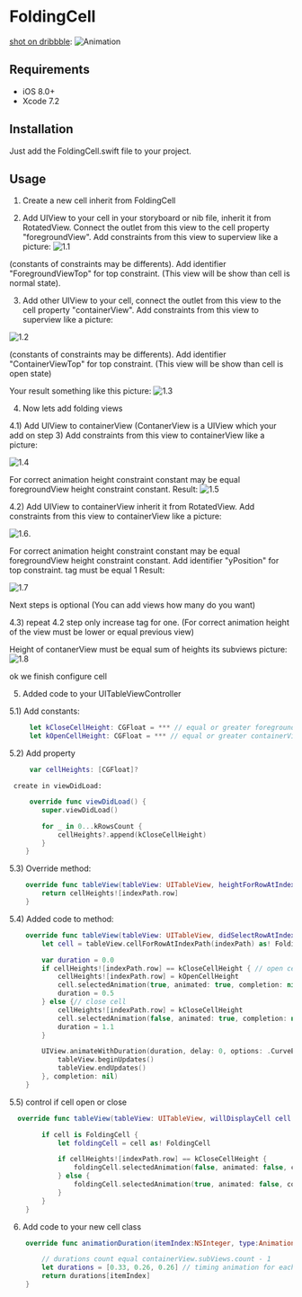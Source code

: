 # FoldingCell

[shot on dribbble](https://dribbble.com/shots/2121350-Delivery-Card):
![Animation](Screenshots/folding-cell.gif)

## Requirements

- iOS 8.0+
- Xcode 7.2

## Installation

Just add the FoldingCell.swift file to your project.

## Usage

1) Create a new cell inherit from FoldingCell

2) Add UIView to your cell in your storyboard or nib file, inherit it from RotatedView.
Connect the outlet from this view to the cell property "foregroundView".
Add constraints from this view to superview like a picture: 
![1.1](/Tutorial-resources/1.1.png)

(constants of constraints may be differents). Add identifier "ForegroundViewTop"
for top constraint. (This view will be show than cell is normal state).

3) Add other UIView to your cell, connect the outlet from this view to the cell
property "containerView". Add constraints from this view to superview like a picture:

![1.2](/Tutorial-resources/1.2.png)

(constants of constraints may be differents). Add identifier "ContainerViewTop" for top constraint.
(This view will be show than cell is open state)

Your result something like this picture:
![1.3](/Tutorial-resources/1.3.png)

4) Now lets add folding views

4.1) Add UIView to containerView (ContanerView is a UIView which your add on step 3)
Add constraints from this view to containerView like a picture:

![1.4](/Tutorial-resources/1.4.png)

For correct animation height constraint constant may be equal foregroundView height constraint constant.
Result: 
![1.5](/Tutorial-resources/1.5.png)

4.2) Add UIView to containerView inherit it from RotatedView. Add constraints from
this view to containerView like a picture:

![1.6](/Tutorial-resources/1.6.png).

For correct animation height constraint constant may be equal foregroundView height constraint constant.
Add identifier "yPosition" for top constraint. tag must be equal 1
Result: 

![1.7](/Tutorial-resources/1.7.png)

Next steps is optional (You can add views how many do you want)

4.3) repeat 4.2 step only increase tag for one. (For correct animation height of the view
must be lower or equal previous view)

Height of contanerView must be equal sum of heights its subviews picture:
![1.8](/Tutorial-resources/1.8.png)

ok we finish configure cell

5) Added code to your UITableViewController

5.1) Add constants:
``` swift
     let kCloseCellHeight: CGFloat = *** // equal or greater foregroundView height
     let kOpenCellHeight: CGFloat = *** // equal or greater containerView height
```
5.2) Add property

``` swift
     var cellHeights: [CGFloat]?
```

     create in viewDidLoad:
``` swift
     override func viewDidLoad() {
        super.viewDidLoad()

        for _ in 0...kRowsCount {
            cellHeights?.append(kCloseCellHeight)
        }
    }
```

5.3) Override method:
``` swift
    override func tableView(tableView: UITableView, heightForRowAtIndexPath indexPath: NSIndexPath) -> CGFloat {
        return cellHeights![indexPath.row]
    }
```

5.4)  Added code to method:
``` swift
    override func tableView(tableView: UITableView, didSelectRowAtIndexPath indexPath: NSIndexPath) {
        let cell = tableView.cellForRowAtIndexPath(indexPath) as! FoldingCell

        var duration = 0.0
        if cellHeights![indexPath.row] == kCloseCellHeight { // open cell
            cellHeights![indexPath.row] = kOpenCellHeight
            cell.selectedAnimation(true, animated: true, completion: nil)
            duration = 0.5
        } else {// close cell
            cellHeights![indexPath.row] = kCloseCellHeight
            cell.selectedAnimation(false, animated: true, completion: nil)
            duration = 1.1
        }

        UIView.animateWithDuration(duration, delay: 0, options: .CurveEaseOut, animations: { () -> Void in
            tableView.beginUpdates()
            tableView.endUpdates()
        }, completion: nil)
    }
```
5.5) control if cell open or close
``` swift
  override func tableView(tableView: UITableView, willDisplayCell cell: UITableViewCell, forRowAtIndexPath indexPath: NSIndexPath) {

        if cell is FoldingCell {
            let foldingCell = cell as! FoldingCell

            if cellHeights![indexPath.row] == kCloseCellHeight {
                foldingCell.selectedAnimation(false, animated: false, completion:nil)
            } else {
                foldingCell.selectedAnimation(true, animated: false, completion: nil)
            }
        }
    }
``` 

6) Add code to your new cell class
``` swift
    override func animationDuration(itemIndex:NSInteger, type:AnimationType)-> NSTimeInterval {

        // durations count equal containerView.subViews.count - 1
        let durations = [0.33, 0.26, 0.26] // timing animation for each view
        return durations[itemIndex]
    }
```
